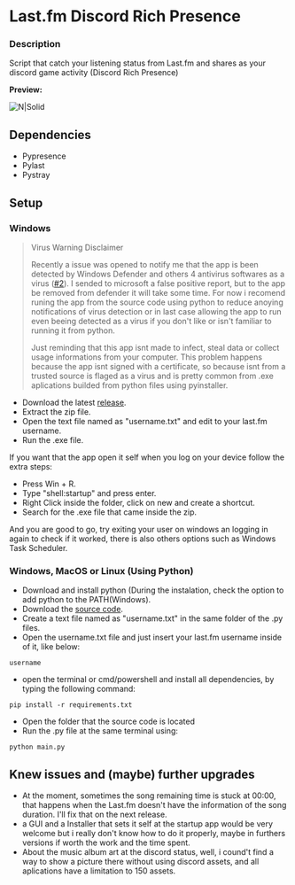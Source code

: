 # Last.fm Discord Rich Presence
### Description
Script that catch your listening status from Last.fm and shares as your discord game activity (Discord Rich Presence)

**Preview:**

![N|Solid](https://cdn.discordapp.com/attachments/673112689207279637/705858416207200319/unknown.png)

## Dependencies
- Pypresence
- Pylast
- Pystray

## Setup

### Windows

> Virus Warning Disclaimer
>
>Recently a issue was opened to notify me that the app is been detected by Windows Defender and others 4 antivirus softwares as a virus ([#2](https://github.com/Gust4Oliveira/Last.fm-Discord-Rich-Presence/issues/2)). I sended to microsoft a false positive report, but to the app be removed from defender it will take some time. For now i recomend runing the app from the source code using python to reduce anoying notifications of virus detection or in last case allowing the app to run even beeing detected as a virus if you don't like or isn't familiar to running it from python.
>
>Just reminding that this app isnt made to infect, steal data or collect usage informations from your computer. This problem happens because the app isnt signed with a certificate, so because isnt from a trusted source is flaged as a virus and is pretty common from .exe aplications builded from python files using pyinstaller.

- Download the latest [release](https://github.com/Gust4Oliveira/Last.fm-Discord-Rich-Presence/releases/tag/1.1).
- Extract the zip file.
- Open the text file named as "username.txt" and edit to your last.fm username.
- Run the .exe file.

If you want that the app open it self when you log on your device follow the extra steps:

- Press Win + R.
- Type "shell:startup" and press enter.
- Right Click inside the folder, click on new and create a shortcut.
- Search for the .exe file that came inside the zip.

And you are good to go, try exiting your user on windows an logging in again to check if it worked, there is also others options such as Windows Task Scheduler.

### Windows, MacOS or Linux (Using Python)
- Download and install python (During the instalation, check the option to add python to the PATH(Windows).
- Download the [source code](https://github.com/Gust4Oliveira/Last.fm-Discord-Rich-Presence/archive/master.zip).
- Create a text file named as "username.txt" in the same folder of the .py files.
- Open the username.txt file and just insert your last.fm username inside of it, like below:

`username`
- open the terminal or cmd/powershell and install all dependencies, by typing the following command:

`pip install -r requirements.txt`
- Open the folder that the source code is located
- Run the .py file at the same terminal using:

`python main.py`

## Knew issues and (maybe) further upgrades
- At the moment, sometimes the song remaining time is stuck at 00:00, that happens when the Last.fm doesn't have the information of the song duration. I'll fix that on the next release.
- a GUI and a Installer that sets it self at the startup app would be very welcome but i really don't know how to do it properly, maybe in furthers versions if worth the work and the time spent.
- About the music album art at the discord status, well, i cound't find a way to show a picture there without using discord assets, and all aplications have a limitation to 150 assets.
